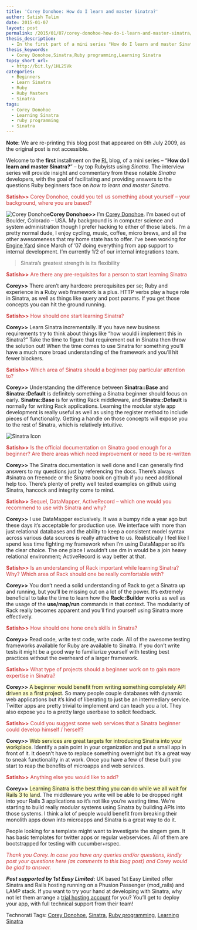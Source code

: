 ```yaml
---
title: 'Corey Donohoe: How do I learn and master Sinatra?'
author: Satish Talim
date: 2015-01-07
layout: post
permalink: /2015/01/07/corey-donohoe-how-do-i-learn-and-master-sinatra/
thesis_description:
  - In the first part of a mini series "How do I learn and master Sinatra", Corey Donohoe gives us his insights on mastering Sinatra.
thesis_keywords:
  - Corey Donohoe,Sinatra,Ruby programming,Learning Sinatra
topsy_short_url:
  - http://bit.ly/1HL25Vk
categories:
  - Beginners
  - Learn Sinatra
  - Ruby
  - Ruby Masters
  - Sinatra
tags:
  - Corey Donohoe
  - Learning Sinatra
  - ruby programming
  - Sinatra
---
```

<div>
  <p>
    <b>Note</b>: We are re-printing this blog post that appeared on 6th July 2009, as the original post is not accessible.
  </p>
  
  <p class="update">
    Welcome to the <b>first</b> installment on the <abbr title="RubyLearning">RL</abbr> blog, of a mini series &#8211; &#8220;<strong>How do I learn and master Sinatra?</strong>&#8221; &#8211; by top Rubyists using <em>Sinatra</em>. The interview series will provide insight and commentary from these notable <em>Sinatra</em> developers, with the goal of facilitating and providing answers to the questions Ruby beginners face on <em>how to learn and master Sinatra</em>.
  </p>
  
  <p>
    <span style="color:#CC3333;"><strong>Satish>></strong> Corey Donohoe, could you tell us something about yourself &#8211; your background, where you are based?</span>
  </p>
  
  <p class="block">
    <img class="alignright" title="Corey Donohoe" src="http://rubylearning.com/images/CoreyDonohoe.jpg" alt="Corey Donohoe" /><strong>Corey Donohoe>></strong> I&#8217;m <a href="http://atmos.org/">Corey Donohoe</a>. I&#8217;m based out of Boulder, Colorado &#8211; USA. My background is in computer science and system administration though I prefer hacking to either of those labels. I&#8217;m a pretty normal dude, I enjoy cycling, music, coffee, micro brews, and all the other awesomeness that my home state has to offer. I&#8217;ve been working for <a href="http://www.engineyard.com/">Engine Yard</a> since March of &#8217;07 doing everything from app support to internal development. I&#8217;m currently 1/2 of our internal integrations team.
  </p>
  
  <blockquote class="right">
    <p>
      Sinatra&#8217;s greatest strength is its flexibility
    </p>
  </blockquote>
  
  <p>
    <span style="color:#CC3333;"><strong>Satish>></strong> Are there any pre-requisites for a person to start learning Sinatra</span>
  </p>
  
  <p>
    <strong>Corey>></strong> There aren&#8217;t any hardcore prerequisites per se; Ruby and experience in a Ruby web framework is a plus. HTTP verbs play a huge role in Sinatra, as well as things like query and post params. If you get those concepts you can hit the ground running.
  </p>
  
  <p>
    <span style="color:#CC3333;"><strong>Satish>></strong> How should one start learning Sinatra?</span>
  </p>
  
  <p>
    <strong>Corey>></strong> Learn Sinatra incrementally. If you have new business requirements try to think about things like &#8220;how would i implement this in Sinatra?&#8221; Take the time to figure that requirement out in Sinatra then throw the solution out! When the time comes to use Sinatra for something you&#8217;ll have a much more broad understanding of the framework and you&#8217;ll hit fewer blockers.
  </p>
  
  <p>
    <span style="color:#CC3333;"><strong>Satish>></strong> Which area of Sinatra should a beginner pay particular attention to?</span>
  </p>
  
  <p>
    <strong>Corey>></strong> Understanding the difference between <b>Sinatra::Base</b> and <b>Sinatra::Default</b> is definitely something a Sinatra beginner should focus on early. <b>Sinatra::Base</b> is for writing Rack middleware, and <b>Sinatra::Default</b> is normally for writing Rack applications. Learning the modular style app development is really useful as well as using the register method to include pieces of functionality. Getting a handle on those concepts will expose you to the rest of Sinatra, which is relatively intuitive.
  </p>
  
  <p>
    <img class="alignright" src="http://rubylearning.com/images/sinatralogo.jpg" alt="Sinatra Icon" title="Sinatra micro-framework" />
  </p>
  
  <p>
    <span style="color:#CC3333;"><strong>Satish>></strong> Is the official documentation on Sinatra good enough for a beginner? Are there areas which need improvement or need to be re-written</span>
  </p>
  
  <p>
    <strong>Corey>></strong> The Sinatra documentation is well done and I can generally find answers to my questions just by referencing the docs. There&#8217;s always #sinatra on freenode or the Sinatra book on github if you need additional help too. There&#8217;s plenty of pretty well tested examples on github using Sinatra, hancock and integrity come to mind.
  </p>
  
  <p>
    <span style="color:#CC3333;"><strong>Satish>></strong> Sequel, DataMapper, ActiveRecord &#8211; which one would you recommend to use with Sinatra and why?</span>
  </p>
  
  <p>
    <strong>Corey>></strong> I use DataMapper exclusively. It was a bumpy ride a year ago but these days it&#8217;s acceptable for production use. We interface with more than just relational databases and the ability to keep a consistent model syntax across various data sources is really attractive to us. Realistically I feel like I spend less time fighting my framework when I&#8217;m using DataMapper so it&#8217;s the clear choice. The one place I wouldn&#8217;t use dm in would be a join heavy relational environment; ActiveRecord is way better at that.
  </p>
  
  <p>
    <span style="color:#CC3333;"><strong>Satish>></strong> Is an understanding of Rack important while learning Sinatra? Why? Which area of Rack should one be really comfortable with?</span>
  </p>
  
  <p>
    <strong>Corey>></strong> You don&#8217;t need a solid understanding of Rack to get a Sinatra up and running, but you&#8217;ll be missing out on a lot of the power. It&#8217;s extremely beneficial to take the time to learn how the <b>Rack::Builder</b> works as well as the usage of the <b>use/map/run</b> commands in that context. The modularity of Rack really becomes apparent and you&#8217;ll find yourself using Sinatra more effectively.
  </p>
  
  <p>
    <span style="color:#CC3333;"><strong>Satish>></strong> How should one hone one&#8217;s skills in Sinatra?</span>
  </p>
  
  <p>
    <strong>Corey>></strong> Read code, write test code, write code. All of the awesome testing frameworks available for Ruby are available to Sinatra. If you don&#8217;t write tests it might be a good way to familiarize yourself with testing best practices without the overheard of a larger framework.
  </p>
  
  <p>
    <span style="color:#CC3333;"><strong>Satish>></strong> What type of projects should a beginner work on to gain more expertise in Sinatra?</span>
  </p>
  
  <p>
    <strong>Corey>></strong> <span style="background-color: #FFFFCC;">A beginner would benefit from writing something completely API driven as a first project</span>. So many people couple databases with dynamic web applications but it&#8217;s kind of liberating to just be an intermediary service. Twitter apps are pretty trivial to implement and can teach you a lot. They also expose you to a pretty large userbase to solicit feedback.
  </p>
  
  <p>
    <span style="color:#CC3333;"><strong>Satish>></strong> Could you suggest some web services that a Sinatra beginner could develop himself / herself?</span>
  </p>
  
  <p>
    <strong>Corey>></strong> <span style="background-color: #FFFFCC;">Web services are great targets for introducing Sinatra into your workplace</span>. Identify a pain point in your organization and put a small app in front of it. It doesn&#8217;t have to replace something overnight but it&#8217;s a great way to sneak functionality in at work. Once you have a few of these built you start to reap the benefits of microapps and web services.
  </p>
  
  <p>
    <span style="color:#CC3333;"><strong>Satish>></strong> Anything else you would like to add?</span>
  </p>
  
  <p>
    <strong>Corey>></strong> <span style="background-color: #FFFFCC;">Learning Sinatra is the best thing you can do while we all wait for Rails 3 to land</span>. The middleware you write will be able to be dropped right into your Rails 3 applications so it&#8217;s not like you&#8217;re wasting time. We&#8217;re starting to build really modular systems using Sinatra by building APIs into those systems. I think a lot of people would benefit from breaking their monolith apps down into microapps and Sinatra is a great way to do it.
  </p>
  
  <p>
    People looking for a template might want to investigate the singem gem. It has basic templates for twitter apps or regular webservices. All of them are bootstrapped for testing with cucumber+rspec.
  </p>
  
  <p>
    <span style="color:#CC3333;"><em>Thank you Corey. In case you have any queries and/or questions, kindly post your questions here (as comments to this blog post) and Corey would be glad to answer.</em></span>
  </p>
  
  <p class="alert">
    <strong><em>Post supported by 1st Easy Limited</em>:</strong> UK based 1st Easy Limited offer Sinatra and Rails hosting running on a Phusion Passenger (mod_rails) and LAMP stack. If you want to try your hand at developing with Sinatra, why not let them arrange a <a href="http://www.1steasy.com/ruby-on-rails.htm#try">trial hosting account</a> for you? You&#8217;ll get to deploy your app, with full technical support from their team!
  </p>
</div>

Technorati Tags: <a href="http://technorati.com/tag/Corey+Donohoe" rel="tag">Corey Donohoe</a>, <a href="http://technorati.com/tag/Sinatra" rel="tag">Sinatra</a>, <a href="http://technorati.com/tag/Ruby+programming" rel="tag">Ruby programming</a>, <a href="http://technorati.com/tag/Learning+Sinatra" rel="tag">Learning Sinatra</a>
